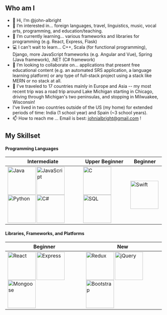 ## Who am I 

- 👋 Hi, I’m @john-albright
- 👀 I’m interested in... foreign languages, travel, linguistics, music, vocal arts, programming, and education/teaching.
- 🌱 I’m currently learning... various frameworks and libraries for programming (e.g. React, Express, Flask)
- 💻 I can't wait to learn... C++, Scala (for functional programming), Django, more JavaScript frameworks (e.g. Angular and Vue), Spring (Java framework), .NET (C# framework)
- 💞️ I’m looking to collaborate on... applications that present free educational content (e.g. an automated SRS application, a language learning platform) or any type of full-stack project using a stack like MERN or no stack at all.
- 🚗 I've traveled to 17 countries mainly in Europe and Asia -- my most recent trip was a road trip around Lake Michigan starting in Chicago, driving through Michigan's two peninsulas, and stopping in Milwuakee, Wisconsin!
- I've lived in two countries outside of the US (my home) for extended periods of time: India (1 school year) and Spain (~3 school years). 
- 📫 How to reach me ... Email is best: johnialbright@gmail.com !

## My Skillset

#### Programming Languages 

Intermediate | Upper Beginner | Beginner
------------ | -------------- | --------
<img align="left" alt="Java" width="90px" src="https://img.icons8.com/color/96/000000/java-coffee-cup-logo--v1.png" /><img align="left" alt="JavaScript" width="90px" src="https://img.icons8.com/color/96/000000/javascript--v1.png" /><img align="left" alt="Python" width="90px" src="https://img.icons8.com/color/96/000000/python--v1.png" /><img align="left" alt="C#" width="90px" src="https://img.icons8.com/color/96/000000/c-sharp-logo.png" /> | <img align="left" alt="C" width="90px" src="https://img.icons8.com/color/96/000000/c-programming.png" /><img align="left" alt="SQL" width="90px" src="https://img.icons8.com/color/96/000000/sql.png" /> | <img align="left" alt="Swift" width="90px" src="https://img.icons8.com/fluency/48/000000/swift.png" />

#### Libraries, Frameworks, and Platforms
Beginner | New
-------- | ----
<img align="left" alt="React" width="90px" src="https://img.icons8.com/ultraviolet/120/000000/react--v1.png" /><img align="left" alt="Express" height="90px" src="https://cdn-images-1.medium.com/max/1600/1*d2zLEjERsrs1Rzk_95QU9A.png" /><img align="left" alt="Mongoose" height="90px" src="https://images.opencollective.com/proxy/images?src=https:%2F%2Fopencollective-production.s3-us-west-1.amazonaws.com%2F7a00cdd0-fae4-11e7-ae09-7f36f712693a.png&height=640" /> | <img align="left" alt="Redux" width="90px" src="https://img.icons8.com/color/96/000000/redux.png" /><img align="left" alt="jQuery" width="90px" src="https://pluspng.com/img-png/jquery-logo-png-16-16-512.png" /><img align="left" alt="Bootstrap" width="90px" src="https://seeklogo.com/images/B/bootstrap-5-logo-85A1F11F4F-seeklogo.com.png" />

<!---
john-albright/john-albright is a ✨ special ✨ repository because its `README.md` (this file) appears on your GitHub profile.
You can click the Preview link to take a look at your changes.
--->

